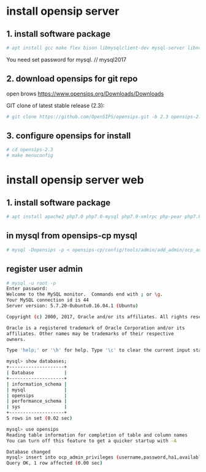 # install opensip server


## 1. install software package
```bash
# apt install gcc make flex bison libmysqlclient-dev mysql-server libncurses5-dev libncursesw5-dev git vim -y
```
You need set password for mysql.  // mysql2017


## 2. download opensips for git repo
open brows https://www.opensips.org/Downloads/Downloads

GIT clone of latest stable release (2.3):
```bash
# git clone https://github.com/OpenSIPS/opensips.git -b 2.3 opensips-2.3
```
## 3. configure opensips for install
```bash
# cd opensips-2.3
# make menuconfig
``` 


# install opensip server web 

## 1. install software package
```bash
# apt install apache2 php7.0 php7.0-mysql php7.0-xmlrpc php-pear php7.0-gd php7.0-cli -y
```




## in mysql from opensips-cp mysql

```bash
# mysql -Dopensips -p < opensips-cp/config/tools/admin/add_admin/ocp_admin_privileges.mysql
```
## register user admin 

```bash
# mysql -u root -p
Enter password:
Welcome to the MySQL monitor.  Commands end with ; or \g.
Your MySQL connection id is 44
Server version: 5.7.20-0ubuntu0.16.04.1 (Ubuntu)

Copyright (c) 2000, 2017, Oracle and/or its affiliates. All rights reserved.

Oracle is a registered trademark of Oracle Corporation and/or its
affiliates. Other names may be trademarks of their respective
owners.

Type 'help;' or '\h' for help. Type '\c' to clear the current input statement.

mysql> show databases;
+--------------------+
| Database           |
+--------------------+
| information_schema |
| mysql              |
| opensips           |
| performance_schema |
| sys                |
+--------------------+
5 rows in set (0.02 sec)

mysql> use opensips
Reading table information for completion of table and column names
You can turn off this feature to get a quicker startup with -A

Database changed
mysql> insert into ocp_admin_privileges (username,password,ha1,available_tools,permissions)values('admin', 'admin',md5('admin:admin'),'all','all');
Query OK, 1 row affected (0.00 sec)
```
